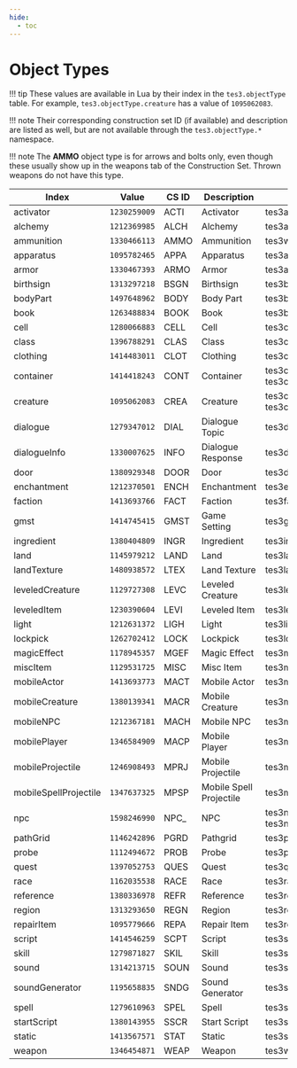 ```yaml
---
hide:
  - toc
---
```


# Object Types

!!! tip
	These values are available in Lua by their index in the `tes3.objectType` table. For example, `tes3.objectType.creature` has a value of `1095062083`.

!!! note
	Their corresponding construction set ID (if available) and description are listed as well, but are not available through the `tes3.objectType.*` namespace.

!!! note
	The **AMMO** object type is for arrows and bolts only, even though these usually show up in the weapons tab of the Construction Set. Thrown weapons do not have this type.

Index                 | Value        | CS ID   | Description             | MWSE Type
--------------------- | ------------ | ------- | ----------------------- | ---------
activator             | `1230259009` | ACTI    | Activator               | tes3activator
alchemy               | `1212369985` | ALCH    | Alchemy                 | tes3alchemy
ammunition            | `1330466113` | AMMO    | Ammunition              | tes3weapon
apparatus             | `1095782465` | APPA    | Apparatus               | tes3apparatus
armor                 | `1330467393` | ARMO    | Armor                   | tes3armor
birthsign             | `1313297218` | BSGN    | Birthsign               | tes3birthsign
bodyPart              | `1497648962` | BODY    | Body Part               | tes3bodyPart
book                  | `1263488834` | BOOK    | Book                    | tes3book
cell                  | `1280066883` | CELL    | Cell                    | tes3cell
class                 | `1396788291` | CLAS    | Class                   | tes3class
clothing              | `1414483011` | CLOT    | Clothing                | tes3clothing
container             | `1414418243` | CONT    | Container               | tes3container or tes3containerInstance
creature              | `1095062083` | CREA    | Creature                | tes3creature or tes3creatureInstance
dialogue              | `1279347012` | DIAL    | Dialogue Topic          | tes3dialogue
dialogueInfo          | `1330007625` | INFO    | Dialogue Response       | tes3dialogueInfo
door                  | `1380929348` | DOOR    | Door                    | tes3door
enchantment           | `1212370501` | ENCH    | Enchantment             | tes3enchantment
faction               | `1413693766` | FACT    | Faction                 | tes3faction
gmst                  | `1414745415` | GMST    | Game Setting            | tes3gameSetting
ingredient            | `1380404809` | INGR    | Ingredient              | tes3ingredient
land                  | `1145979212` | LAND    | Land                    | tes3land
landTexture           | `1480938572` | LTEX    | Land Texture            | tes3landTexture
leveledCreature       | `1129727308` | LEVC    | Leveled Creature        | tes3leveledCreature
leveledItem           | `1230390604` | LEVI    | Leveled Item            | tes3leveledItem
light                 | `1212631372` | LIGH    | Light                   | tes3light
lockpick              | `1262702412` | LOCK    | Lockpick                | tes3lockpick
magicEffect           | `1178945357` | MGEF    | Magic Effect            | tes3magicEffect
miscItem              | `1129531725` | MISC    | Misc Item               | tes3misc
mobileActor           | `1413693773` | MACT    | Mobile Actor            | tes3mobileActor
mobileCreature        | `1380139341` | MACR    | Mobile Creature         | tes3mobileCreature
mobileNPC             | `1212367181` | MACH    | Mobile NPC              | tes3mobileNPC
mobilePlayer          | `1346584909` | MACP    | Mobile Player           | tes3mobilePlayer
mobileProjectile      | `1246908493` | MPRJ    | Mobile Projectile       | tes3mobileProjectile
mobileSpellProjectile | `1347637325` | MPSP    | Mobile Spell Projectile | tes3mobileSpellProjectile
npc                   | `1598246990` | NPC_    | NPC                     | tes3npc or tes3npcInstance
pathGrid              | `1146242896` | PGRD    | Pathgrid                | tes3pathGrid
probe                 | `1112494672` | PROB    | Probe                   | tes3probe
quest                 | `1397052753` | QUES    | Quest                   | tes3quest
race                  | `1162035538` | RACE    | Race                    | tes3race
reference             | `1380336978` | REFR    | Reference               | tes3reference
region                | `1313293650` | REGN    | Region                  | tes3region
repairItem            | `1095779666` | REPA    | Repair Item             | tes3repairTool
script                | `1414546259` | SCPT    | Script                  | tes3script
skill                 | `1279871827` | SKIL    | Skill                   | tes3skill
sound                 | `1314213715` | SOUN    | Sound                   | tes3sound
soundGenerator        | `1195658835` | SNDG    | Sound Generator         | tes3soundGenerator
spell                 | `1279610963` | SPEL    | Spell                   | tes3spell
startScript           | `1380143955` | SSCR    | Start Script            | tes3startScript
static                | `1413567571` | STAT    | Static                  | tes3static
weapon                | `1346454871` | WEAP    | Weapon                  | tes3weapon

